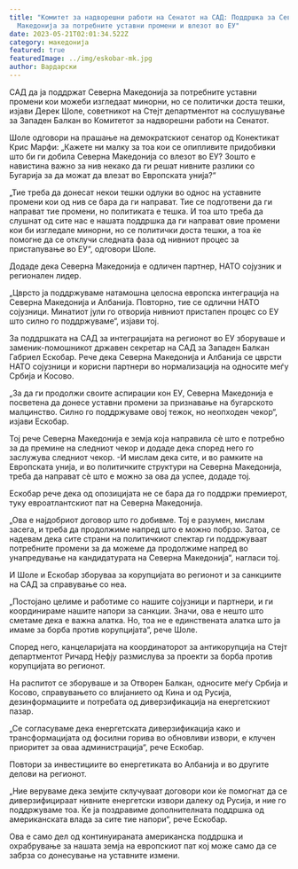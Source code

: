 ```yaml
---
title: "Комитет за надворешни работи на Сенатот на САД: Поддршка за Северна
  Македонија за потребните уставни промени и влезот во ЕУ"
date: 2023-05-21T02:01:34.522Z
category: македонија
featured: true
featuredImage: ../img/eskobar-mk.jpg
author: Вардарски
---
```

<!--StartFragment-->

САД да ја поддржат Северна Македонија за потребните уставни промени кои можеби изгледаат минорни, но се политички доста тешки, изјави Дерек Шоле, советникот на Стејт департментот на сослушување за Западен Балкан во Комитетот за надворешни работи на Сенатот.

Шоле одговори на прашање на демократскиот сенатор од Конектикат Крис Марфи: „Кажете ни малку за тоа кои се опипливите придобивки што би ги добила Северна Македонија со влезот во ЕУ? Зошто е навистина важно за нив некако да ги решат нивните разлики со Бугарија за да можат да влезат во Европската унија?“

„Тие треба да донесат некои тешки одлуки во однос на уставните промени кои од нив се бара да ги направат. Тие се подготвени да ги направат тие промени, но политиката е тешка. И тоа што треба да слушнат од сите нас е нашата поддршка да ги направат овие промени кои би изгледале минорни, но се политички доста тешки, а тоа ќе помогне да се отклучи следната фаза од нивниот процес за пристапување во ЕУ“, одговори Шоле.

Додаде дека Северна Македонија е одличен партнер, НАТО сојузник и регионален лидер.

„Цврсто ја поддржуваме натамошна целосна европска интеграција на Северна Македонија и Албанија. Повторно, тие се одлични НАТО сојузници. Минатиот јули го отворија нивниот пристапен процес со ЕУ што силно го поддржуваме“, изјави тој.

За поддршката на САД за интеграцијата на регионот во ЕУ зборуваше и заменик-помошникот државен секретар на САД за Западен Балкан Габриел Ескобар. Рече дека Северна Македонија и Албанија се цврсти НАТО сојузници и корисни партнери во нормализација на односите меѓу Србија и Косово.

„За да ги продолжи своите аспирации кон ЕУ, Северна Македонија е посветена да донесе уставни промени за признавање на бугарското малцинство. Силно го поддржуваме овој тежок, но неопходен чекор“, изјави Ескобар.

Тој рече Северна Македонија е земја која направила сè што е потребно за да премине на следниот чекор и додаде дека според него го заслужува следниот чекор. -И мислам дека сите, и во рамките на Европската унија, и во политичките структури на Северна Македонија, треба да направат сè што е можно за ова да успее, додаде тој.

Ескобар рече дека од опозицијата не се бара да го поддржи премиерот, туку евроатлантскиот пат на Северна Македонија.

„Ова е најдобриот договор што го добивме. Тој е разумен, мислам засега, и треба да продолжиме напред што е можно побрзо. Затоа, се надевам дека сите страни на политичкиот спектар ги поддржуваат потребните промени за да можеме да продолжиме напред во унапредување на кандидатурата на Северна Македонија“, нагласи тој.

И Шоле и Ескобар зборуваа за корупцијата во регионот и за санкциите на САД за справување со неа.

„Постојано целиме и работиме со нашите сојузници и партнери, и ги координираме нашите напори за санкции. Значи, ова е нешто што сметаме дека е важна алатка. Но, тоа не е единствената алатка што ја имаме за борба против корупцијата“, рече Шоле.

Според него, канцеларијата на координаторот за антикорупција на Стејт департментот Ричард Нефју размислува за проекти за борба против корупцијата во регионот.

На распитот се зборуваше и за Отворен Балкан, односите меѓу Србија и Косово, справувањето со влијанието од Кина и од Русија, дезинформациите и потребата од диверзификација на енергетскиот пазар.

„Се согласуваме дека енергетската диверзификација како и трансформацијата од фосилни горива во обновливи извори, е клучен приоритет за оваа администрација“, рече Ескобар.

Повтори за инвестициите во енергетиката во Албанија и во другите делови на регионот.

„Ние веруваме дека земјите склучуваат договори кои ќе помогнат да се диверзифицираат нивните енергетски извори далеку од Русија, и ние го поддржуваме тоа. Ќе ја поздравиме дополнителната поддршка од американската влада за сите тие напори“, рече Ескобар.

Ова е само дел од континуираната американска поддршка и охрабрување за нашата земја на европскиот пат кој може само да се забрза со донесување на уставните измени.

<!--EndFragment-->